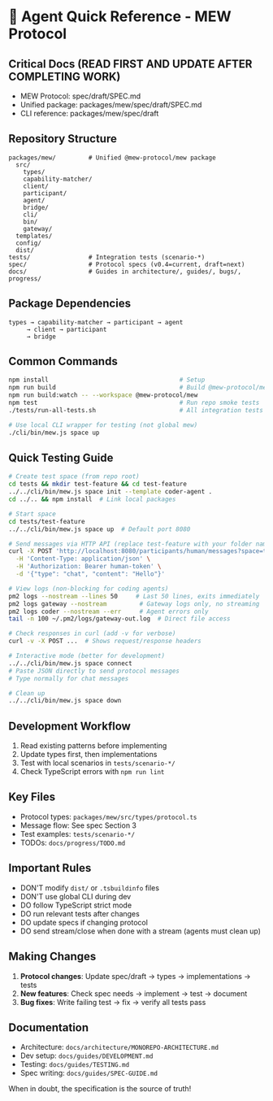 # 🤖 Agent Quick Reference - MEW Protocol

## Critical Docs (READ FIRST AND UPDATE AFTER COMPLETING WORK)
- MEW Protocol: spec/draft/SPEC.md
- Unified package: packages/mew/spec/draft/SPEC.md
- CLI reference: packages/mew/spec/draft

## Repository Structure
```
packages/mew/         # Unified @mew-protocol/mew package
  src/
    types/
    capability-matcher/
    client/
    participant/
    agent/
    bridge/
    cli/
    bin/
    gateway/
  templates/
  config/
  dist/
tests/                # Integration tests (scenario-*)
spec/                 # Protocol specs (v0.4=current, draft=next)
docs/                 # Guides in architecture/, guides/, bugs/, progress/
```

## Package Dependencies
```
types → capability-matcher → participant → agent
     → client → participant
     → bridge
```

## Common Commands
```bash
npm install                                    # Setup
npm run build                                  # Build @mew-protocol/mew
npm run build:watch -- --workspace @mew-protocol/mew
npm test                                       # Run repo smoke tests
./tests/run-all-tests.sh                       # All integration tests

# Use local CLI wrapper for testing (not global mew)
./cli/bin/mew.js space up
```

## Quick Testing Guide
```bash
# Create test space (from repo root)
cd tests && mkdir test-feature && cd test-feature
../../cli/bin/mew.js space init --template coder-agent .
cd ../.. && npm install  # Link local packages

# Start space
cd tests/test-feature
../../cli/bin/mew.js space up  # Default port 8080

# Send messages via HTTP API (replace test-feature with your folder name)
curl -X POST 'http://localhost:8080/participants/human/messages?space=test-feature' \
  -H 'Content-Type: application/json' \
  -H 'Authorization: Bearer human-token' \
  -d '{"type": "chat", "content": "Hello"}'

# View logs (non-blocking for coding agents)
pm2 logs --nostream --lines 50     # Last 50 lines, exits immediately
pm2 logs gateway --nostream         # Gateway logs only, no streaming
pm2 logs coder --nostream --err     # Agent errors only
tail -n 100 ~/.pm2/logs/gateway-out.log  # Direct file access

# Check responses in curl (add -v for verbose)
curl -v -X POST ...  # Shows request/response headers

# Interactive mode (better for development)
../../cli/bin/mew.js space connect
# Paste JSON directly to send protocol messages
# Type normally for chat messages

# Clean up
../../cli/bin/mew.js space down
```

## Development Workflow
1. Read existing patterns before implementing
2. Update types first, then implementations
3. Test with local scenarios in `tests/scenario-*/`
4. Check TypeScript errors with `npm run lint`

## Key Files
- Protocol types: `packages/mew/src/types/protocol.ts`
- Message flow: See spec Section 3
- Test examples: `tests/scenario-*/`
- TODOs: `docs/progress/TODO.md`

## Important Rules
- DON'T modify `dist/` or `.tsbuildinfo` files
- DON'T use global CLI during dev
- DO follow TypeScript strict mode
- DO run relevant tests after changes
- DO update specs if changing protocol
- DO send stream/close when done with a stream (agents must clean up)

## Making Changes
1. **Protocol changes**: Update spec/draft → types → implementations → tests
2. **New features**: Check spec needs → implement → test → document
3. **Bug fixes**: Write failing test → fix → verify all tests pass

## Documentation
- Architecture: `docs/architecture/MONOREPO-ARCHITECTURE.md`
- Dev setup: `docs/guides/DEVELOPMENT.md`
- Testing: `docs/guides/TESTING.md`
- Spec writing: `docs/guides/SPEC-GUIDE.md`

When in doubt, the specification is the source of truth!